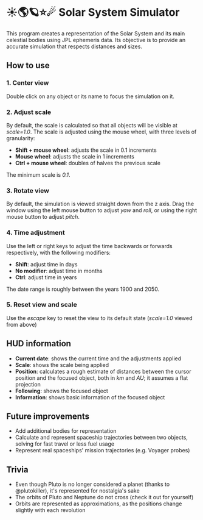 # ☀🌎🪐⭐☄ Solar System Simulator
This program creates a representation of the Solar System and its main celestial bodies using JPL ephemeris data. Its objective is to provide an accurate simulation that respects distances and sizes.
## How to use
### 1. Center view
Double click on any object or its name to focus the simulation on it.
### 2. Adjust scale
By default, the scale is calculated so that all objects will be visible at *scale=1.0*. The scale is adjusted using the mouse wheel, with three levels of granularity:
* **Shift + mouse wheel**: adjusts the scale in 0.1 increments
* **Mouse wheel**: adjusts the scale in 1 increments
* **Ctrl + mouse wheel**: doubles of halves the previous scale

The minimum scale is *0.1*.
### 3. Rotate view
By default, the simulation is viewed straight down from the z axis. Drag the window using the left mouse button to adjust *yaw* and *roll*, or using the right mouse button to adjust *pitch*.
### 4. Time adjustment
Use the left or right keys to adjust the time backwards or forwards respectively, with the following modifiers:
* **Shift**: adjust time in days
* **No modifier**: adjust time in months
* **Ctrl**: adjust time in years

The date range is roughly between the years 1900 and 2050.
### 5. Reset view and scale
Use the *escape* key to reset the view to its default state (*scale=1.0* viewed from above)
## HUD information
* **Current date**: shows the current time and the adjustments applied
* **Scale**: shows the scale being applied
* **Position**: calculates a rough estimate of distances between the cursor position and the focused object, both in *km* and *AU*; it assumes a flat projection
* **Following**: shows the focused object
* **Information**: shows basic information of the focused object
## Future improvements
* Add additional bodies for representation
* Calculate and represent spaceship trajectories between two objects, solving for fast travel or less fuel usage
* Represent real spaceships' mission trajectories (e.g. Voyager probes)
## Trivia
* Even though Pluto is no longer considered a planet (thanks to @plutokiller), it's represented for nostalgia's sake
* The orbits of Pluto and Neptune do not cross (check it out for yourself)
* Orbits are represented as approximations, as the positions change slightly with each revolution
